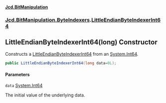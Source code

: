 #### [Jcd.BitManipulation](index.md 'index')
### [Jcd.BitManipulation.ByteIndexers](Jcd.BitManipulation.ByteIndexers.md 'Jcd.BitManipulation.ByteIndexers').[LittleEndianByteIndexerInt64](Jcd.BitManipulation.ByteIndexers.LittleEndianByteIndexerInt64.md 'Jcd.BitManipulation.ByteIndexers.LittleEndianByteIndexerInt64')

## LittleEndianByteIndexerInt64(long) Constructor

Constructs
a [LittleEndianByteIndexerInt64](Jcd.BitManipulation.ByteIndexers.LittleEndianByteIndexerInt64.md 'Jcd.BitManipulation.ByteIndexers.LittleEndianByteIndexerInt64')
from an [System.Int64](https://docs.microsoft.com/en-us/dotnet/api/System.Int64 'System.Int64').

```csharp
public LittleEndianByteIndexerInt64(long data=0L);
```
#### Parameters

<a name='Jcd.BitManipulation.ByteIndexers.LittleEndianByteIndexerInt64.LittleEndianByteIndexerInt64(long).data'></a>

`data` [System.Int64](https://docs.microsoft.com/en-us/dotnet/api/System.Int64 'System.Int64')

The initial value of the underlying data.